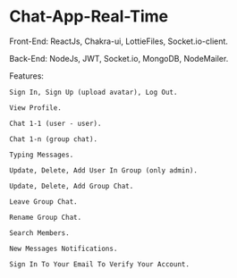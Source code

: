 # Chat-App-Real-Time

Front-End: ReactJs, Chakra-ui, LottieFiles, Socket.io-client.

Back-End: NodeJs, JWT, Socket.io, MongoDB, NodeMailer.

Features:

	Sign In, Sign Up (upload avatar), Log Out.
	
	View Profile.
	
	Chat 1-1 (user - user).
	
	Chat 1-n (group chat).
	
	Typing Messages.
	
	Update, Delete, Add User In Group (only admin).
	
	Update, Delete, Add Group Chat.
	
	Leave Group Chat.
	
	Rename Group Chat.
	
	Search Members.
	
	New Messages Notifications.
	
	Sign In To Your Email To Verify Your Account.

